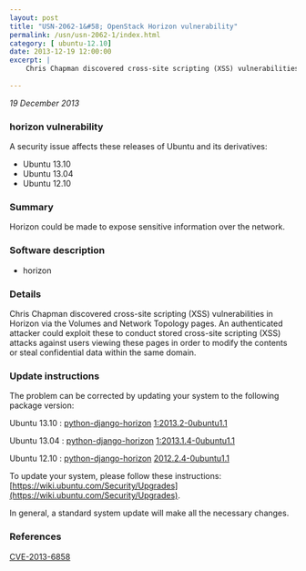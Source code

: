 ```yaml
---
layout: post
title: "USN-2062-1&#58; OpenStack Horizon vulnerability"
permalink: /usn/usn-2062-1/index.html
category: [ ubuntu-12.10]
date: 2013-12-19 12:00:00
excerpt: |
    Chris Chapman discovered cross-site scripting (XSS) vulnerabilities in Horizon via the Volumes and Network Topology pages. An authenticated attacker could exploit these to conduct stored cross-site scripting (XSS) attacks against users viewing these pages in order to modify the contents or steal confidential data within the same domain. 
    
--- 
```

 
 

*19 December 2013*

### horizon vulnerability

A security issue affects these releases of Ubuntu and its derivatives:

* Ubuntu 13.10
* Ubuntu 13.04
* Ubuntu 12.10

### Summary

Horizon could be made to expose sensitive information over the network. 

### Software description

* horizon 

### Details

Chris Chapman discovered cross-site scripting (XSS) vulnerabilities in Horizon via the Volumes and Network Topology pages. An authenticated attacker could exploit these to conduct stored cross-site scripting (XSS) attacks against users viewing these pages in order to modify the contents or steal confidential data within the same domain. 

### Update instructions

The problem can be corrected by updating your system to the following package version:

Ubuntu 13.10
 : [python-django-horizon](https://launchpad.net/ubuntu/+source/horizon) <span> [1:2013.2-0ubuntu1.1](https://launchpad.net/ubuntu/+source/horizon/1:2013.2-0ubuntu1.1) </span> 

Ubuntu 13.04
 : [python-django-horizon](https://launchpad.net/ubuntu/+source/horizon) <span> [1:2013.1.4-0ubuntu1.1](https://launchpad.net/ubuntu/+source/horizon/1:2013.1.4-0ubuntu1.1) </span> 

Ubuntu 12.10
 : [python-django-horizon](https://launchpad.net/ubuntu/+source/horizon) <span> [2012.2.4-0ubuntu1.1](https://launchpad.net/ubuntu/+source/horizon/2012.2.4-0ubuntu1.1) </span> 

To update your system, please follow these instructions: [https://wiki.ubuntu.com/Security/Upgrades](https://wiki.ubuntu.com/Security/Upgrades).

In general, a standard system update will make all the necessary changes. 

### References

 
 [CVE-2013-6858](http://people.ubuntu.com/~ubuntu-security/cve/CVE-2013-6858)
 

